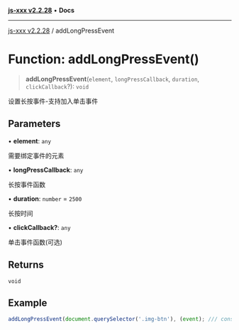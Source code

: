 [**js-xxx v2.2.28**](../README.md) • **Docs**

***

[js-xxx v2.2.28](../README.md) / addLongPressEvent

# Function: addLongPressEvent()

> **addLongPressEvent**(`element`, `longPressCallback`, `duration`, `clickCallback`?): `void`

设置长按事件-支持加入单击事件

## Parameters

• **element**: `any`

需要绑定事件的元素

• **longPressCallback**: `any`

长按事件函数

• **duration**: `number` = `2500`

长按时间

• **clickCallback?**: `any`

单击事件函数(可选)

## Returns

`void`

## Example

```ts
addLongPressEvent(document.querySelector('.img-btn'), (event); /// console.log('addLongPressEvent'), 3000); /// 长按会触发事件
```
